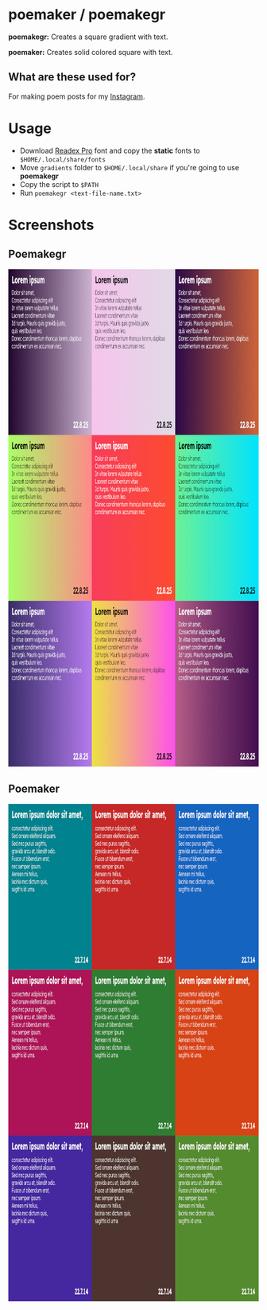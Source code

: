 # poemaker / poemakegr
__poemakegr:__ Creates a square gradient with text. 

__poemaker:__ Creates solid colored square with text. 

## What are these used for?
For making poem posts for my [Instagram](https://www.instagram.com/dybdeskarphet.siir).

# Usage
- Download [Readex Pro](https://fonts.google.com/specimen/Readex+Pro) font and copy the __static__ fonts to `$HOME/.local/share/fonts`
- Move `gradients` folder to `$HOME/.local/share` if you're going to use __poemakegr__
- Copy the script to `$PATH`
- Run `poemakegr <text-file-name.txt>`

# Screenshots
## Poemakegr
<img width="1000" height="1000" src="screenshot_gr.jpg" alt="Poemakegr">

## Poemaker
<img width="1000" height="1000" src="screenshot.jpg" alt="Poemaker">
